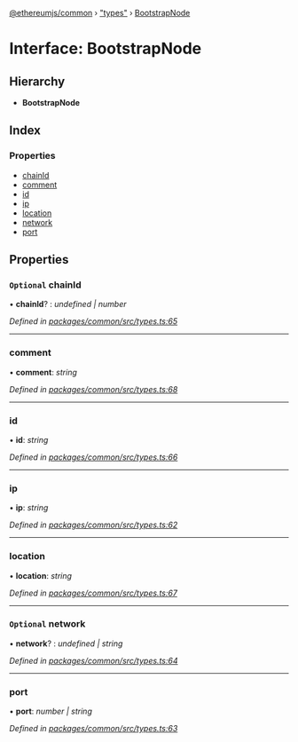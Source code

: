 [@ethereumjs/common](../README.md) › ["types"](../modules/_types_.md) › [BootstrapNode](_types_.bootstrapnode.md)

# Interface: BootstrapNode

## Hierarchy

* **BootstrapNode**

## Index

### Properties

* [chainId](_types_.bootstrapnode.md#optional-chainid)
* [comment](_types_.bootstrapnode.md#comment)
* [id](_types_.bootstrapnode.md#id)
* [ip](_types_.bootstrapnode.md#ip)
* [location](_types_.bootstrapnode.md#location)
* [network](_types_.bootstrapnode.md#optional-network)
* [port](_types_.bootstrapnode.md#port)

## Properties

### `Optional` chainId

• **chainId**? : *undefined | number*

*Defined in [packages/common/src/types.ts:65](https://github.com/ethereumjs/ethereumjs-monorepo/blob/master/packages/common/src/types.ts#L65)*

___

###  comment

• **comment**: *string*

*Defined in [packages/common/src/types.ts:68](https://github.com/ethereumjs/ethereumjs-monorepo/blob/master/packages/common/src/types.ts#L68)*

___

###  id

• **id**: *string*

*Defined in [packages/common/src/types.ts:66](https://github.com/ethereumjs/ethereumjs-monorepo/blob/master/packages/common/src/types.ts#L66)*

___

###  ip

• **ip**: *string*

*Defined in [packages/common/src/types.ts:62](https://github.com/ethereumjs/ethereumjs-monorepo/blob/master/packages/common/src/types.ts#L62)*

___

###  location

• **location**: *string*

*Defined in [packages/common/src/types.ts:67](https://github.com/ethereumjs/ethereumjs-monorepo/blob/master/packages/common/src/types.ts#L67)*

___

### `Optional` network

• **network**? : *undefined | string*

*Defined in [packages/common/src/types.ts:64](https://github.com/ethereumjs/ethereumjs-monorepo/blob/master/packages/common/src/types.ts#L64)*

___

###  port

• **port**: *number | string*

*Defined in [packages/common/src/types.ts:63](https://github.com/ethereumjs/ethereumjs-monorepo/blob/master/packages/common/src/types.ts#L63)*
